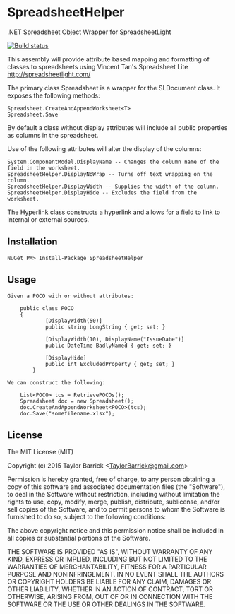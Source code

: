 SpreadsheetHelper
=================

.NET Spreadsheet Object Wrapper for SpreadsheetLight

[![Build status](https://ci.appveyor.com/api/github/webhook?id=8b84sd3ogmtxxxlt?svg=true)](https://ci.appveyor.com/project/TaylorBarrick/spreadsheethelper)

This assembly will provide attribute based mapping and formatting of classes to spreadsheets using Vincent Tan's Spreadsheet Lite http://spreadsheetlight.com/

The primary class Spreadsheet is a wrapper for the SLDocument class.  It exposes the following methods:

	Spreadsheet.CreateAndAppendWorksheet<T>
	Spreadsheet.Save
	
By default a class without display attributes will include all public properties as columns in the spreadsheet.

Use of the following attributes will alter the display of the columns:
	
	System.ComponentModel.DisplayName -- Changes the column name of the field in the worksheet.
	SpreadsheetHelper.DisplayNoWrap -- Turns off text wrapping on the column.
	SpreadsheetHelper.DisplayWidth -- Supplies the width of the column.
	SpreadsheetHelper.DisplayHide -- Excludes the field from the worksheet.
	
The Hyperlink class constructs a hyperlink and allows for a field to link to internal or external sources.


Installation
-----------

    NuGet PM> Install-Package SpreadsheetHelper

Usage
-----
	
	Given a POCO with or without attributes:
	
		public class POCO
		{
        		[DisplayWidth(50)]
        		public string LongString { get; set; }
    
        		[DisplayWidth(10), DisplayName("IssueDate")]
        		public DateTime BadlyNamed { get; set; }
        		
        		[DisplayHide]
        		public int ExcludedProperty { get; set; }
    		}

	We can construct the following:

		List<POCO> tcs = RetrievePOCOs();
		Spreadsheet doc = new Spreadsheet();
		doc.CreateAndAppendWorksheet<POCO>(tcs);
		doc.Save("somefilename.xlsx");


License
-----
The MIT License (MIT)

Copyright (c) 2015 Taylor Barrick &lt;TaylorBarrick@gmail.com&gt;

Permission is hereby granted, free of charge, to any person obtaining a copy
of this software and associated documentation files (the "Software"), to deal
in the Software without restriction, including without limitation the rights
to use, copy, modify, merge, publish, distribute, sublicense, and/or sell
copies of the Software, and to permit persons to whom the Software is
furnished to do so, subject to the following conditions:

The above copyright notice and this permission notice shall be included in all
copies or substantial portions of the Software.

THE SOFTWARE IS PROVIDED "AS IS", WITHOUT WARRANTY OF ANY KIND, EXPRESS OR
IMPLIED, INCLUDING BUT NOT LIMITED TO THE WARRANTIES OF MERCHANTABILITY,
FITNESS FOR A PARTICULAR PURPOSE AND NONINFRINGEMENT. IN NO EVENT SHALL THE
AUTHORS OR COPYRIGHT HOLDERS BE LIABLE FOR ANY CLAIM, DAMAGES OR OTHER
LIABILITY, WHETHER IN AN ACTION OF CONTRACT, TORT OR OTHERWISE, ARISING FROM,
OUT OF OR IN CONNECTION WITH THE SOFTWARE OR THE USE OR OTHER DEALINGS IN THE
SOFTWARE.
